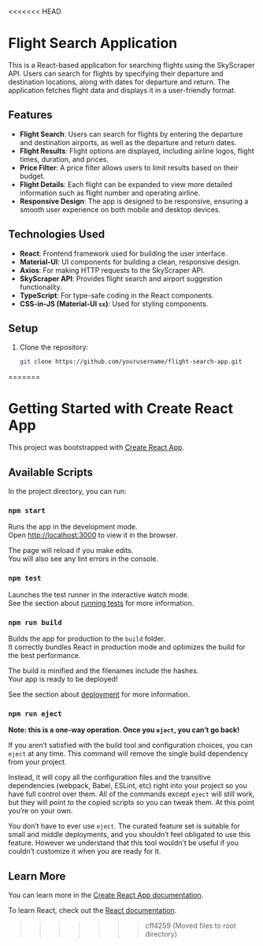 <<<<<<< HEAD
# Flight Search Application

This is a React-based application for searching flights using the SkyScraper API. Users can search for flights by specifying their departure and destination locations, along with dates for departure and return. The application fetches flight data and displays it in a user-friendly format.

## Features

- **Flight Search**: Users can search for flights by entering the departure and destination airports, as well as the departure and return dates.
- **Flight Results**: Flight options are displayed, including airline logos, flight times, duration, and prices.
- **Price Filter**: A price filter allows users to limit results based on their budget.
- **Flight Details**: Each flight can be expanded to view more detailed information such as flight number and operating airline.
- **Responsive Design**: The app is designed to be responsive, ensuring a smooth user experience on both mobile and desktop devices.

## Technologies Used

- **React**: Frontend framework used for building the user interface.
- **Material-UI**: UI components for building a clean, responsive design.
- **Axios**: For making HTTP requests to the SkyScraper API.
- **SkyScraper API**: Provides flight search and airport suggestion functionality.
- **TypeScript**: For type-safe coding in the React components.
- **CSS-in-JS (Material-UI `sx`)**: Used for styling components.

## Setup

1. Clone the repository:
   ```bash
   git clone https://github.com/yourusername/flight-search-app.git
=======
# Getting Started with Create React App

This project was bootstrapped with [Create React App](https://github.com/facebook/create-react-app).

## Available Scripts

In the project directory, you can run:

### `npm start`

Runs the app in the development mode.\
Open [http://localhost:3000](http://localhost:3000) to view it in the browser.

The page will reload if you make edits.\
You will also see any lint errors in the console.

### `npm test`

Launches the test runner in the interactive watch mode.\
See the section about [running tests](https://facebook.github.io/create-react-app/docs/running-tests) for more information.

### `npm run build`

Builds the app for production to the `build` folder.\
It correctly bundles React in production mode and optimizes the build for the best performance.

The build is minified and the filenames include the hashes.\
Your app is ready to be deployed!

See the section about [deployment](https://facebook.github.io/create-react-app/docs/deployment) for more information.

### `npm run eject`

**Note: this is a one-way operation. Once you `eject`, you can’t go back!**

If you aren’t satisfied with the build tool and configuration choices, you can `eject` at any time. This command will remove the single build dependency from your project.

Instead, it will copy all the configuration files and the transitive dependencies (webpack, Babel, ESLint, etc) right into your project so you have full control over them. All of the commands except `eject` will still work, but they will point to the copied scripts so you can tweak them. At this point you’re on your own.

You don’t have to ever use `eject`. The curated feature set is suitable for small and middle deployments, and you shouldn’t feel obligated to use this feature. However we understand that this tool wouldn’t be useful if you couldn’t customize it when you are ready for it.

## Learn More

You can learn more in the [Create React App documentation](https://facebook.github.io/create-react-app/docs/getting-started).

To learn React, check out the [React documentation](https://reactjs.org/).
>>>>>>> cff4259 (Moved files to root directory)
